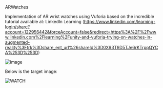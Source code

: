 ARWatches

Implementation of AR wrist watches using Vuforia based on the incredible tutorial available at: LinkedIn Learning (https://www.linkedin.com/learning-login/share?account=122956442&forceAccount=false&redirect=https%3A%2F%2Fwww.linkedin.com%2Flearning%2Funity-and-vuforia-trying-on-watches-in-augmented-reality%3Ftrk%3Dshare_ent_url%26shareId%3D0X93T9D5TJe6rKTrppQYCA%253D%253D)

![image](https://user-images.githubusercontent.com/8387776/162111933-250ed0b8-f102-4bf2-a5c5-9a2ab28a7759.png)

Below is the target image:

![WATCH](https://user-images.githubusercontent.com/8387776/162112106-a4b202da-ca1b-4666-a4dd-1ca05712f9f4.jpg)
